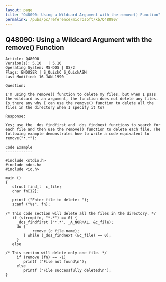 ```yaml
---
layout: page
title: "Q48090: Using a Wildcard Argument with the remove() Function"
permalink: /pubs/pc/reference/microsoft/kb/Q48090/
---
```


## Q48090: Using a Wildcard Argument with the remove() Function

	Article: Q48090
	Version(s): 5.10   | 5.10
	Operating System: MS-DOS | OS/2
	Flags: ENDUSER | S_QuickC S_QuickASM
	Last Modified: 16-JAN-1990
	
	Question:
	
	I'm using the remove() function to delete my files, but when I pass
	the wildcard as an argument, the function does not delete any files.
	Is there any why I can use the remove() function to delete all the
	files in the directory when I specify it to?
	
	Response:
	
	Yes; use the _dos_findfirst and _dos_findnext functions to search for
	each file and then use the remove() function to delete each file. The
	following example demonstrates how to write a code equivalent to
	remove("*.*"):
	
	Code Example
	------------
	
	#include <stdio.h>
	#include <dos.h>
	#include <io.h>
	
	main ()
	{
	   struct find_t  c_file;
	   char fn[12];
	
	   printf ("Enter file to delete: ");
	   scanf ("%s", fn);
	
	/* This code section will delete all the files in the directory. */
	   if (strcmp(fn, "*.*") == 0) {
	     _dos_findfirst ("*.*", _A_NORMAL, &c_file);
	     do {
	            remove (c_file.name);
	        } while (_dos_findnext (&c_file) == 0);
	     }
	   else
	
	/* This section will delete only one file. */
	     if (remove (fn) == -1)
	        printf ("File not found\n");
	     else
	        printf ("File successfully deleted\n");
	}

